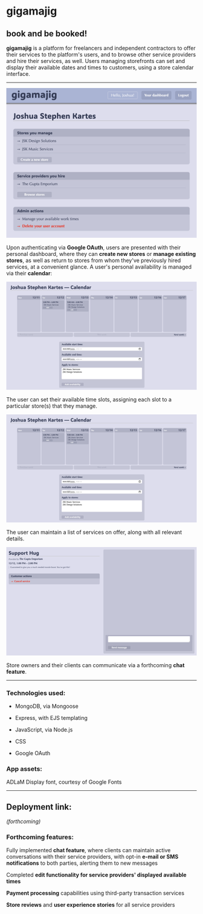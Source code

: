 # gigamajig

## book and be booked!

**gigamajig** is a platform for freelancers and independent contractors to offer their services to the platform's users, and to browse other service providers and hire their services, as well. Users managing storefronts can set and display their available dates and times to customers, using a store calendar interface.

---

![Screenshot 2023-12-11 at 3.18.46 PM.png](./public/images/dashboard.png)

Upon authenticating via **Google OAuth**, users are presented with their personal dashboard, where they can **create new stores** or **manage existing stores**, as well as return to stores from whom they've previously hired services, at a convenient glance. A user's personal availability is managed via their **calendar**:

![Screenshot 2023-12-11 at 3.19.28 PM.png](./public/images/calendar.png)

The user can set their available time slots, assigning each slot to a particular store(s) that they manage.

![Screenshot 2023-12-11 at 3.19.07 PM.png](./public/images/calendar.png)

The user can maintain a list of services on offer, along with all relevant details.

![Screenshot 2023-12-11 at 3.19.54 PM.png](./public/images/gig.png)

Store owners and their clients can communicate via a forthcoming **chat feature**.

---

### Technologies used:

- MongoDB, via Mongoose

- Express, with EJS templating

- JavaScript, via Node.js

- CSS

- Google OAuth

### App assets:

ADLaM Display font, courtesy of Google Fonts

---

## Deployment link:

*(forthcoming)*

### Forthcoming features:

Fully implemented **chat feature**, where clients can maintain active conversations with their service providers, with opt-in **e-mail or SMS notifications** to both parties, alerting them to new messages

Completed **edit functionality for service providers' displayed available times**

**Payment processing** capabilities using third-party transaction services

**Store reviews** and **user experience stories** for all service providers
